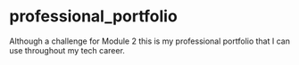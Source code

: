 # professional_portfolio
Although a challenge for Module 2 this is my professional portfolio that I can use throughout my tech career.

